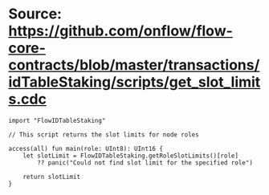 # Source: https://github.com/onflow/flow-core-contracts/blob/master/transactions/idTableStaking/scripts/get_slot_limits.cdc

```
import "FlowIDTableStaking"

// This script returns the slot limits for node roles

access(all) fun main(role: UInt8): UInt16 {
    let slotLimit = FlowIDTableStaking.getRoleSlotLimits()[role]
        ?? panic("Could not find slot limit for the specified role")

    return slotLimit
}
```